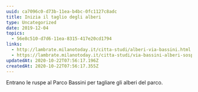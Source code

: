 ```yaml
---
uuid: ca7096c0-d73b-11ea-b4bc-0fc1127c8adc
title: Inizia il taglio degli alberi
type: Uncategorized
date: 2019-12-04
topics:
  - 56e8c510-d7d6-11ea-8315-417e20cd1794
links:
  - http://lambrate.milanotoday.it/citta-studi/alberi-via-bassini.html
  - https://lambrate.milanotoday.it/citta-studi/via-bassini-alberi-sospeso.html
updatedAt: 2020-10-22T07:56:17.196Z
createdAt: 2020-10-22T07:56:17.355Z
---
```

Entrano le ruspe al Parco Bassini per tagliare gli alberi del parco.